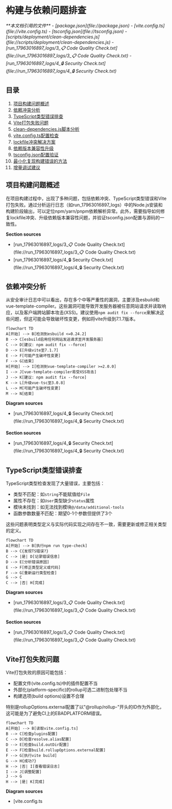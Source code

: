 
# 构建与依赖问题排查

<cite>
**本文档引用的文件**
- [package.json](file://package.json)
- [vite.config.ts](file://vite.config.ts)
- [tsconfig.json](file://tsconfig.json)
- [scripts/deployment/clean-dependencies.js](file://scripts/deployment/clean-dependencies.js)
- [run_17963016897_logs/3_📋 Code Quality Check.txt](file://run_17963016897_logs/3_📋 Code Quality Check.txt)
- [run_17963016897_logs/4_🔒 Security Check.txt](file://run_17963016897_logs/4_🔒 Security Check.txt)
</cite>

## 目录
1. [项目构建问题概述](#项目构建问题概述)
2. [依赖冲突分析](#依赖冲突分析)
3. [TypeScript类型错误排查](#typescript类型错误排查)
4. [Vite打包失败问题](#vite打包失败问题)
5. [clean-dependencies.js脚本分析](#clean-dependenciesjs脚本分析)
6. [vite.config.ts配置检查](#viteconfigts配置检查)
7. [lockfile冲突解决方案](#lockfile冲突解决方案)
8. [依赖版本兼容性升级](#依赖版本兼容性升级)
9. [tsconfig.json配置验证](#tsconfigjson配置验证)
10. [最小化复现构建错误的方法](#最小化复现构建错误的方法)
11. [增量调试建议](#增量调试建议)

## 项目构建问题概述

在项目构建过程中，出现了多种问题，包括依赖冲突、TypeScript类型错误和Vite打包失败。通过分析运行日志（如run_17963016897_logs）中的Node.js安装和构建阶段输出，可以定位npm/yarn/pnpm依赖解析异常。此外，需要指导如何修复lockfile冲突、升级依赖版本兼容性问题，并验证tsconfig.json配置与源码的一致性。

**Section sources**
- [run_17963016897_logs/3_📋 Code Quality Check.txt](file://run_17963016897_logs/3_📋 Code Quality Check.txt)
- [run_17963016897_logs/4_🔒 Security Check.txt](file://run_17963016897_logs/4_🔒 Security Check.txt)

## 依赖冲突分析

从安全审计日志中可以看出，存在多个中等严重性的漏洞，主要涉及esbuild和vue-template-compiler。这些漏洞可能导致开发服务器被任意网站请求并读取响应，以及客户端跨站脚本攻击(XSS)。建议使用`npm audit fix --force`来解决这些问题，但这可能会导致破坏性变更，例如将vite升级到7.1.7版本。

```mermaid
flowchart TD
A[开始] --> B[检测到esbuild <=0.24.2]
B --> C[esbuild启用任何网站发送请求至开发服务器]
C --> D[建议: npm audit fix --force]
D --> E[升级vite至7.1.7]
E --> F[可能产生破坏性变更]
F --> G[结束]
H[开始] --> I[检测到vue-template-compiler >=2.0.0]
I --> J[vue-template-compiler易受XSS攻击]
J --> K[建议: npm audit fix --force]
K --> L[升级vue-tsc至3.0.8]
L --> M[可能产生破坏性变更]
M --> N[结束]
```

**Diagram sources**
- [run_17963016897_logs/4_🔒 Security Check.txt](file://run_17963016897_logs/4_🔒 Security Check.txt)

**Section sources**
- [run_17963016897_logs/4_🔒 Security Check.txt](file://run_17963016897_logs/4_🔒 Security Check.txt)

## TypeScript类型错误排查

TypeScript类型检查发现了大量错误，主要包括：
- 类型不匹配：如`string`不能赋值给`File`
- 属性不存在：如`User`类型缺少`status`属性
- 模块未找到：如无法找到模块`@/data/additional-tools`
- 函数参数数量不匹配：期望0-1个参数但提供了3个

这些问题表明类型定义与实际代码实现之间存在不一致，需要更新或修正相关类型的定义。

```mermaid
flowchart TD
A[开始] --> B[执行npm run type-check]
B --> C{发现TS错误?}
C --> |是| D[记录错误信息]
D --> E[分析错误原因]
E --> F[修正类型定义或代码]
F --> G[重新运行类型检查]
G --> C
C --> |否| H[完成]
```

**Diagram sources**
- [run_17963016897_logs/3_📋 Code Quality Check.txt](file://run_17963016897_logs/3_📋 Code Quality Check.txt)

**Section sources**
- [run_17963016897_logs/3_📋 Code Quality Check.txt](file://run_17963016897_logs/3_📋 Code Quality Check.txt)

## Vite打包失败问题

Vite打包失败的原因可能包括：
- 配置文件(vite.config.ts)中的插件配置不当
- 外部化(platform-specific)的rollup可选二进制包处理不当
- 构建选项(build options)设置不合理

特别是rollupOptions.external配置了以"@rollup/rollup-"开头的ID作为外部化，这可能是为了避免CI上的EBADPLATFORM错误。

```mermaid
flowchart TD
A[开始] --> B[读取vite.config.ts]
B --> C[检查plugins配置]
C --> D[检查resolve.alias配置]
D --> E[检查build.outDir配置]
E --> F[检查build.rollupOptions.external配置]
F --> G[执行vite build]
G --> H{成功?}
H --> |否| I[查看错误日志]
I --> J[调整配置]
J --> G
H --> |是| K[完成]
```

**Diagram sources**
- [vite.config.ts
